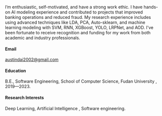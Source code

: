 


I’m enthusiastic, self-motivated, and have a strong work ethic. I have hands-on AI modeling experience and
contributed to projects that improved banking operations and reduced fraud. My research experience includes
using advanced techniques like LDA, PCA, Auto-sklearn, and machine learning modeling with SVM, RNN,
XGBoost, YOLO, LRPNet, and AOD. I've been fortunate to receive recognition and funding for my work from
both academic and industry professionals.
#### Email
austindai2002@gmail.com

#### Education
B.E., Software Engineering, School of Computer Science, Fudan University , 2019—2023.

#### Research Interests
Deep Learning, Artificial Intelligence , Software engineering.

